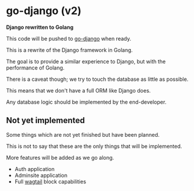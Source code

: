 go-django (v2)
================

**Django rewritten to Golang**

This code will be pushed to [go-django](https://github.com/Nigel2392/go-django) when ready.

This is a rewrite of the Django framework in Golang.

The goal is to provide a similar experience to Django, but with the performance of Golang.

There is a caveat though; we try to touch the database as little as possible.

This means that we don't have a full ORM like Django does.

Any database logic should be implemented by the end-developer.

## Not yet implemented

Some things which are not yet finished but have been planned.

This is not to say that these are the only things that will be implemented.

More features will be added as we go along.

- Auth application
- Adminsite application
- Full [wagtail](https://wagtail.org) block capabilities
